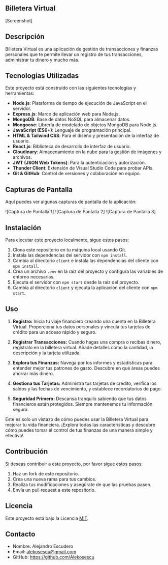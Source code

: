 ## Billetera Virtual

[Screenshot]

## Descripción

Billetera Virtual es una aplicación de gestión de transacciones y finanzas personales que te permite llevar un registro de tus transacciones, administrar tu dinero y mucho más.

## Tecnologías Utilizadas

Este proyecto está construido con las siguientes tecnologías y herramientas:

- **Node.js**: Plataforma de tiempo de ejecución de JavaScript en el servidor.
- **Express.js**: Marco de aplicación web para Node.js.
- **MongoDB**: Base de datos NoSQL para almacenar datos.
- **Mongoose**: Librería de modelado de objetos MongoDB para Node.js.
- **JavaScript (ES6+)**: Lenguaje de programación principal.
- **HTML & Tailwind CSS**: Para el diseño y presentación de la interfaz de usuario.
- **React.js**: Biblioteca de desarrollo de interfaz de usuario.
- **Cloudinary**: Almacenamiento en la nube para la gestión de imágenes y archivos.
- **JWT (JSON Web Tokens)**: Para la autenticación y autorización.
- **Thunder Client**: Extensión de Visual Studio Code para probar APIs.
- **Git & GitHub**: Control de versiones y colaboración en equipo.

## Capturas de Pantalla

Aquí puedes ver algunas capturas de pantalla de la aplicación:

![Captura de Pantalla 1]
![Captura de Pantalla 2]
![Captura de Pantalla 3]

## Instalación

Para ejecutar este proyecto localmente, sigue estos pasos:

1. Clona este repositorio en tu máquina local usando Git.
2. Instala las dependencias del servidor con `npm install`.
3. Cambia al directorio `client` e instala las dependencias del cliente con `npm install`.
4. Crea un archivo `.env` en la raíz del proyecto y configura las variables de entorno necesarias.
5. Ejecuta el servidor con `npm start` desde la raíz del proyecto.
6. Cambia al directorio `client` y ejecuta la aplicación del cliente con `npm start`.

## Uso

1. **Registro:** Inicia tu viaje financiero creando una cuenta en la Billetera Virtual. Proporciona tus datos personales y vincula tus tarjetas de crédito para un acceso rápido y seguro.

2. **Registrar Transacciones:** Cuando hagas una compra o recibas dinero, regístralo en la billetera virtual. Añade detalles como la cantidad, la descripción y la tarjeta utilizada.

3. **Explora tus Finanzas:** Navega por los informes y estadísticas para entender mejor tus patrones de gasto. Descubre en qué áreas puedes ahorrar más dinero.

4. **Gestiona tus Tarjetas:** Administra tus tarjetas de crédito, verifica los saldos y las fechas de vencimiento, y establece recordatorios de pago.

5. **Seguridad Primero:** Descansa tranquilo sabiendo que tus datos financieros están protegidos. Siempre mantenemos tu información segura.

Este es solo un vistazo de cómo puedes usar la Billetera Virtual para mejorar tu vida financiera. ¡Explora todas las características y descubre cómo puedes tomar el control de tus finanzas de una manera simple y efectiva!

## Contribución

Si deseas contribuir a este proyecto, por favor sigue estos pasos:

1. Haz un fork de este repositorio.
2. Crea una nueva rama para tus cambios.
3. Realiza tus modificaciones y asegúrate de que las pruebas pasen.
4. Envía un pull request a este repositorio.

## Licencia

Este proyecto está bajo la Licencia [MIT](LICENCIA).

## Contacto

- Nombre: Alejandro Escudero
- Email: alekosescu@gmail.com
- GitHub: https://github.com/Alekosescu
